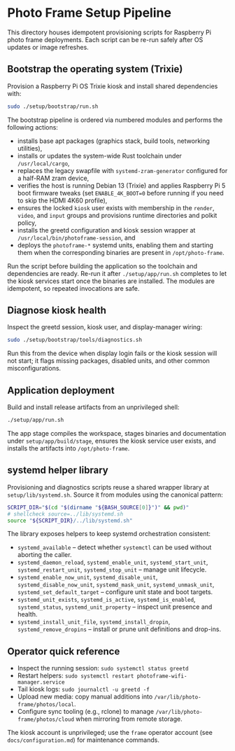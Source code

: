 # Photo Frame Setup Pipeline

This directory houses idempotent provisioning scripts for Raspberry Pi photo frame deployments. Each script can be re-run safely after OS updates or image refreshes.

## Bootstrap the operating system (Trixie)

Provision a Raspberry Pi OS Trixie kiosk and install shared dependencies with:

```bash
sudo ./setup/bootstrap/run.sh
```

The bootstrap pipeline is ordered via numbered modules and performs the following actions:

- installs base apt packages (graphics stack, build tools, networking utilities),
- installs or updates the system-wide Rust toolchain under `/usr/local/cargo`,
- replaces the legacy swapfile with `systemd-zram-generator` configured for a half-RAM zram device,
- verifies the host is running Debian 13 (Trixie) and applies Raspberry Pi 5 boot firmware tweaks (set `ENABLE_4K_BOOT=0` before running if you need to skip the HDMI 4K60 profile),
- ensures the locked `kiosk` user exists with membership in the `render`, `video`, and `input` groups and provisions runtime directories and polkit policy,
- installs the greetd configuration and kiosk session wrapper at `/usr/local/bin/photoframe-session`, and
- deploys the `photoframe-*` systemd units, enabling them and starting them when the corresponding binaries are present in `/opt/photo-frame`.

Run the script before building the application so the toolchain and dependencies are ready. Re-run it after `./setup/app/run.sh` completes to let the kiosk services start once the binaries are installed. The modules are idempotent, so repeated invocations are safe.

## Diagnose kiosk health

Inspect the greetd session, kiosk user, and display-manager wiring:

```bash
sudo ./setup/bootstrap/tools/diagnostics.sh
```

Run this from the device when display login fails or the kiosk session will not start; it flags missing packages, disabled units, and other common misconfigurations.

## Application deployment

Build and install release artifacts from an unprivileged shell:

```bash
./setup/app/run.sh
```

The app stage compiles the workspace, stages binaries and documentation under `setup/app/build/stage`, ensures the kiosk service user exists, and installs the artifacts into `/opt/photo-frame`.

## systemd helper library

Provisioning and diagnostics scripts reuse a shared wrapper library at `setup/lib/systemd.sh`. Source it from modules using the canonical pattern:

```bash
SCRIPT_DIR="$(cd "$(dirname "${BASH_SOURCE[0]}")" && pwd)"
# shellcheck source=../lib/systemd.sh
source "${SCRIPT_DIR}/../lib/systemd.sh"
```

The library exposes helpers to keep systemd orchestration consistent:

- `systemd_available` – detect whether `systemctl` can be used without aborting the caller.
- `systemd_daemon_reload`, `systemd_enable_unit`, `systemd_start_unit`, `systemd_restart_unit`, `systemd_stop_unit` – manage unit lifecycle.
- `systemd_enable_now_unit`, `systemd_disable_unit`, `systemd_disable_now_unit`, `systemd_mask_unit`, `systemd_unmask_unit`, `systemd_set_default_target` – configure unit state and boot targets.
- `systemd_unit_exists`, `systemd_is_active`, `systemd_is_enabled`, `systemd_status`, `systemd_unit_property` – inspect unit presence and health.
- `systemd_install_unit_file`, `systemd_install_dropin`, `systemd_remove_dropins` – install or prune unit definitions and drop-ins.

## Operator quick reference

- Inspect the running session: `sudo systemctl status greetd`
- Restart helpers: `sudo systemctl restart photoframe-wifi-manager.service`
- Tail kiosk logs: `sudo journalctl -u greetd -f`
- Upload new media: copy manual additions into `/var/lib/photo-frame/photos/local`.
- Configure sync tooling (e.g., rclone) to manage `/var/lib/photo-frame/photos/cloud` when mirroring from remote storage.

The kiosk account is unprivileged; use the `frame` operator account (see `docs/configuration.md`) for maintenance commands.
